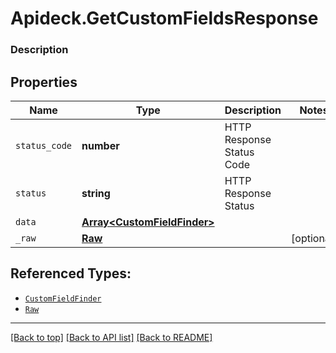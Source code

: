 # Apideck.GetCustomFieldsResponse

### Description

## Properties
Name | Type | Description | Notes
------------ | ------------- | ------------- | -------------
`status_code` | **number** | HTTP Response Status Code | 
`status` | **string** | HTTP Response Status | 
`data` | [**Array&lt;CustomFieldFinder&gt;**](CustomFieldFinder.md) |  | 
`_raw` | [**Raw**](Raw.md) |  | [optional] 





## Referenced Types:


* [`CustomFieldFinder`](CustomFieldFinder.md)
* [`Raw`](Raw.md)

---

[[Back to top]](#) [[Back to API list]](../../../../README.md#documentation-for-api-endpoints) [[Back to README]](../../../../README.md)


